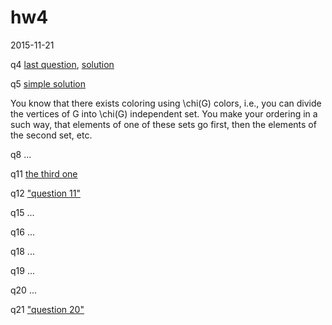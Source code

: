 # hw4

2015-11-21

q4 [last question](http://discretemath.imp.fu-berlin.de/Combinatorics_2012_SoSe/Exercises/sheet11.pdf), [solution](http://discretemath.imp.fu-berlin.de/Combinatorics_2012_SoSe/Exercises/solutions11.pdf)

q5 [simple solution](http://dcg.epfl.ch/files/content/sites/dcg/files/users/andres/solution92014.pdf) 

You know that there exists coloring using \chi(G) colors, i.e., you can divide the vertices of G into \chi(G) independent set. You make your ordering in a such way, that elements of one of these sets go first, then the elements of the second set, etc.

q8 ...

q11 [the third one](http://dcg.epfl.ch/files/content/sites/dcg/files/users/andres/solution92014.pdf)

q12 ["question 11"](http://knu-hw.wikidot.com/homework6)

q15 ...

q16 ... 

q18 ... 

q19 ... 

q20 ...

q21 ["question 20"](http://knu-hw.wikidot.com/homework7)
